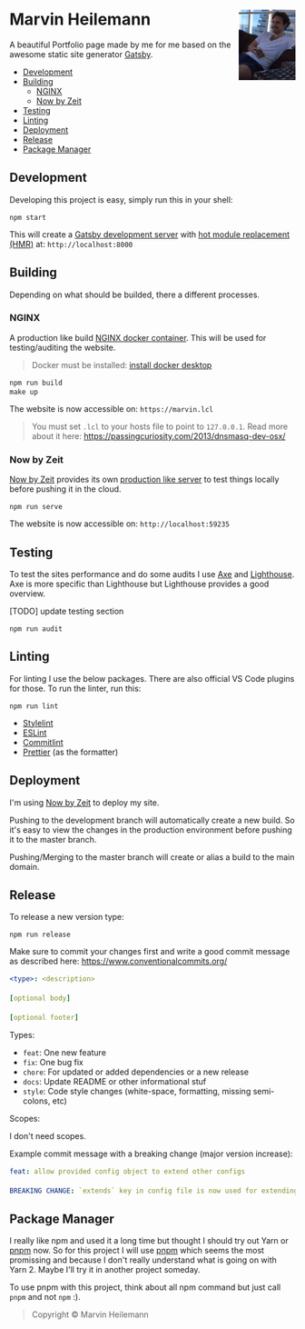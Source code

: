 <h1 align="left">
  <img align="right" src="./static/me.gif" width="100">
  <b>Marvin Heilemann</b>
</h1>

A beautiful Portfolio page made by me for me based on the awesome static site generator
[Gatsby](https://www.gatsbyjs.org/).

- [Development](#development)
- [Building](#building)
  - [NGINX](#nginx)
  - [Now by Zeit](#now-by-zeit)
- [Testing](#testing)
- [Linting](#linting)
- [Deployment](#deployment)
- [Release](#release)
- [Package Manager](#package-manager)

## Development

Developing this project is easy, simply run this in your shell:

```
npm start
```

This will create a
[Gatsby development server](https://www.gatsbyjs.org/docs/gatsby-cli/#develop) with
[hot module replacement (HMR)](https://webpack.js.org/concepts/hot-module-replacement/)
at: `http://localhost:8000`

## Building

Depending on what should be builded, there a different processes.

### NGINX

A production like build [NGINX docker container](https://hub.docker.com/_/nginx). This
will be used for testing/auditing the website.

> Docker must be installed: [install docker desktop](https://docs.docker.com/install/)

```
npm run build
make up
```

The website is now accessible on: `https://marvin.lcl`

> You must set `.lcl` to your hosts file to point to `127.0.0.1`. Read more about it here:
> https://passingcuriosity.com/2013/dnsmasq-dev-osx/

### Now by Zeit

[Now by Zeit](https://zeit.co/home) provides its own
[production like server](https://zeit.co/docs/now-cli#commands/dev) to test things locally
before pushing it in the cloud.

```
npm run serve
```

The website is now accessible on: `http://localhost:59235`

## Testing

To test the sites performance and do some audits I use [Axe](https://www.deque.com/axe/)
and [Lighthouse](https://github.com/GoogleChrome/lighthouse/). Axe is more specific than
Lighthouse but Lighthouse provides a good overview.

[TODO] update testing section

```
npm run audit
```

## Linting

For linting I use the below packages. There are also official VS Code plugins for those.
To run the linter, run this:

```
npm run lint
```

- [Stylelint](https://stylelint.io/)
- [ESLint](https://eslint.org/)
- [Commitlint](https://commitlint.js.org/)
- [Prettier](https://prettier.io/) (as the formatter)

## Deployment

I'm using [Now by Zeit](https://zeit.co/home) to deploy my site.

Pushing to the development branch will automatically create a new build. So it's easy to
view the changes in the production environment before pushing it to the master branch.

Pushing/Merging to the master branch will create or alias a build to the main domain.

## Release

To release a new version type:

```
npm run release
```

Make sure to commit your changes first and write a good commit message as described here:
https://www.conventionalcommits.org/

```yml
<type>: <description>

[optional body]

[optional footer]
```

Types:

- `feat`: One new feature
- `fix`: One bug fix
- `chore`: For updated or added dependencies or a new release
- `docs`: Update README or other informational stuf
- `style`: Code style changes (white-space, formatting, missing semi-colons, etc)

Scopes:

I don't need scopes.

Example commit message with a breaking change (major version increase):

```yml
feat: allow provided config object to extend other configs

BREAKING CHANGE: `extends` key in config file is now used for extending other config files
```

## Package Manager

I really like npm and used it a long time but thought I should try out Yarn or
[pnpm](https://pnpm.js.org/) now. So for this project I will use
[pnpm](https://pnpm.js.org/) which seems the most promissing and because I don't really
understand what is going on with Yarn 2. Maybe I'll try it in another project someday.

To use pnpm with this project, think about all npm command but just call `pnpm` and not
`npm` :).

> Copyright © Marvin Heilemann

